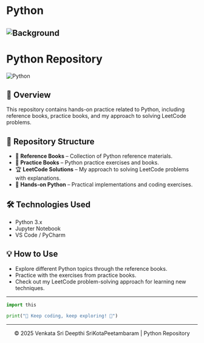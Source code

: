 # Python

## ![Background](https://media2.giphy.com/media/v1.Y2lkPTc5MGI3NjExc3l1bm1vd2R2eWdmMnRqYXZ0bWR1ZnpxaGkyMnBjZm42cjQ0ejVxcCZlcD12MV9pbnRlcm5hbF9naWZfYnlfaWQmY3Q9Zw/coxQHKASG60HrHtvkt/giphy.webp)

# Python Repository

![Python](https://upload.wikimedia.org/wikipedia/commons/c/c3/Python-logo-notext.svg)

## 📌 Overview
This repository contains hands-on practice related to Python, including reference books, practice books, and my approach to solving LeetCode problems.

## 📂 Repository Structure
- 📘 **Reference Books** – Collection of Python reference materials.
- 📖 **Practice Books** – Python practice exercises and books.
- 🏆 **LeetCode Solutions** – My approach to solving LeetCode problems with explanations.
- 📝 **Hands-on Python** – Practical implementations and coding exercises.

## 🛠️ Technologies Used
- Python 3.x
- Jupyter Notebook
- VS Code / PyCharm

## 💡 How to Use
- Explore different Python topics through the reference books.
- Practice with the exercises from practice books.
- Check out my LeetCode problem-solving approach for learning new techniques.


---

```python
import this

print("🐍 Keep coding, keep exploring! 🚀")
````
---

<p align="center">&copy; 2025 Venkata Sri Deepthi SriKotaPeetambaram | Python Repository</p>
